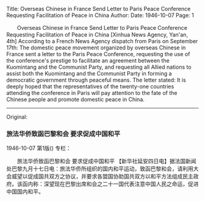 Title: Overseas Chinese in France Send Letter to Paris Peace Conference Requesting Facilitation of Peace in China
Author:
Date: 1946-10-07
Page: 1

　　Overseas Chinese in France Send Letter to Paris Peace Conference
    Requesting Facilitation of Peace in China
    [Xinhua News Agency, Yan'an, 4th] According to a French News Agency dispatch from Paris on September 17th: The domestic peace movement organized by overseas Chinese in France sent a letter to the Paris Peace Conference, requesting the use of the conference's prestige to facilitate an agreement between the Kuomintang and the Communist Party, and requesting all Allied nations to assist both the Kuomintang and the Communist Party in forming a democratic government through peaceful means. The letter stated: It is deeply hoped that the representatives of the twenty-one countries attending the conference in Paris will pay attention to the fate of the Chinese people and promote domestic peace in China.



<hr /> 

Original: 


### 旅法华侨致函巴黎和会  要求促成中国和平

1946-10-07
第1版()
专栏：

　　旅法华侨致函巴黎和会
    要求促成中国和平
    【新华社延安四日电】据法国新闻处巴黎九月十七日电：旅法华侨所组织的国内和平运动，致函巴黎和会，请利用大会威望以促成国共双方之协议，并要求各盟国协助国共双方以和平方法组成民主政府。该函内称：深望现在巴黎出席和会之二十一国代表注意中国人民之命运，促进中国国内和平。
